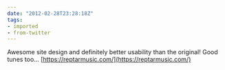 ```yaml
---
date: "2012-02-28T23:28:18Z"
tags:
- imported
- from-twitter
---
```

Awesome site design and definitely better usability than the original! Good tunes too… [https://reptarmusic.com/](https://reptarmusic.com/)
